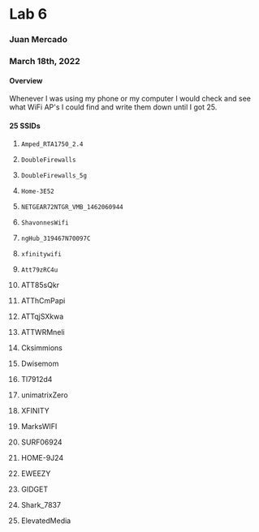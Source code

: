 # Lab 6

### Juan Mercado
### March 18th, 2022

#### Overview

Whenever I was using my phone or my computer I would check and see what WiFi AP's I could find and write them down until I got 25.

#### 25 SSIDs

1.     Amped_RTA1750_2.4

2.     DoubleFirewalls

3.     DoubleFirewalls_5g

4.     Home-3E52

5.     NETGEAR72NTGR_VMB_1462060944

6.     ShavonnesWifi

7.     ngHub_319467N70097C

8.     xfinitywifi

9.     Att79zRC4u

10.    ATT85sQkr

11.    ATThCmPapi

12.    ATTqjSXkwa

13.    ATTWRMneli

14.    Cksimmions

15.    Dwisemom

16.    Tl7912d4

17.    unimatrixZero

18.    XFINITY

19.    MarksWIFI

20.    SURF06924

21.    HOME-9J24

22.    EWEEZY

23.    GIDGET

24.    Shark_7837

25.    ElevatedMedia
